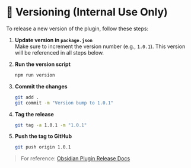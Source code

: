 # 🧾 Versioning (Internal Use Only)

To release a new version of the plugin, follow these steps:

1. **Update version in `package.json`**  
   Make sure to increment the version number (e.g., `1.0.1`). This version will be referenced in all steps below.

2. **Run the version script**  
   ```bash
   npm run version
   ```

3. **Commit the changes**  
   ```bash
   git add .
   git commit -m "Version bump to 1.0.1"
   ```

4. **Tag the release**  
   ```bash
   git tag -a 1.0.1 -m "1.0.1"
   ```

5. **Push the tag to GitHub**  
   ```bash
   git push origin 1.0.1
   ```

> For reference: [Obsidian Plugin Release Docs](https://docs.obsidian.md/Plugins/Releasing/Release+your+plugin+with+GitHub+Actions)
